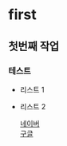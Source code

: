 # first
## 첫번째 작업
### 테스트
- 리스트 1
- 리스트 2

  [네이버](https://www.naver.com)   
  [구글](https://www.google.com)
